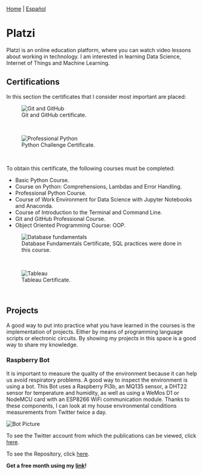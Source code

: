 [Home](index.md) \| [Español](platziesp.md)

# Platzi

Platzi is an online education platform, where you can watch video lessons about working in technology. I am interested in learning Data Science, Internet of Things and Machine Learning.

## Certifications

In this section the certificates that I consider most important are placed:

<figure>
  <img
  src="https://imgur.com/8QPRgM8.jpg"
  alt="Git and GitHub">
  <figcaption>Git and GitHub certificate.
  </figcaption>
</figure>
<br/>

<figure>
  <img
  src="https://imgur.com/AVQxd6V.jpg"
  alt="Professional Python">
  <figcaption>Python Challenge Certificate.
  </figcaption>
</figure>
<br>

To obtain this certificate, the following courses must be completed:

- Basic Python Course.
- Course on Python: Comprehensions, Lambdas and Error Handling.
- Professional Python Course.
- Course of Work Environment for Data Science with Jupyter Notebooks and Anaconda.
- Course of Introduction to the Terminal and Command Line.
- Git and GitHub Professional Course.
- Object Oriented Programming Course: OOP.

<figure>
  <img
  src="https://imgur.com/SvRYV90.jpg"
  alt="Database fundamentals">
  <figcaption>Database Fundamentals Certificate, SQL practices were done in this course.
  </figcaption>
</figure>
<br>

<figure>
  <img
  src="https://imgur.com/8CLVdVc.jpg"
  alt="Tableau">
  <figcaption>Tableau Certificate.
  </figcaption>
</figure>
<br/>

## Projects

A good way to put into practice what you have learned in the courses is the implementation of projects. Either by means of programming language scripts or electronic circuits. By showing my projects in this space is a good way to share my knowledge.

### Raspberry Bot

It is important to measure the quality of the environment because it can help us avoid respiratory problems. A good way to inspect the environment is using a bot. This Bot uses a Raspberry Pi3b, an MQ135 sensor, a DHT22 sensor for temperature and humidity, as well as using a WeMos D1 or NodeMCU card with an ESP8266 WiFi communication module. Thanks to these components, I can look at my house environmental conditions measurements from Twitter twice a day.

![Bot Picture](https://imgur.com/dqhuIhx.jpg)

To see the Twitter account from which the publications can be viewed, click [here](https://twitter.com/Jaeger06_Bot).

To see the Repository, click [here](https://github.com/DavidSA06/Raspberry).

**Get a free month using my [link](https://platzi.com/r/davidsilvaa/)!**
